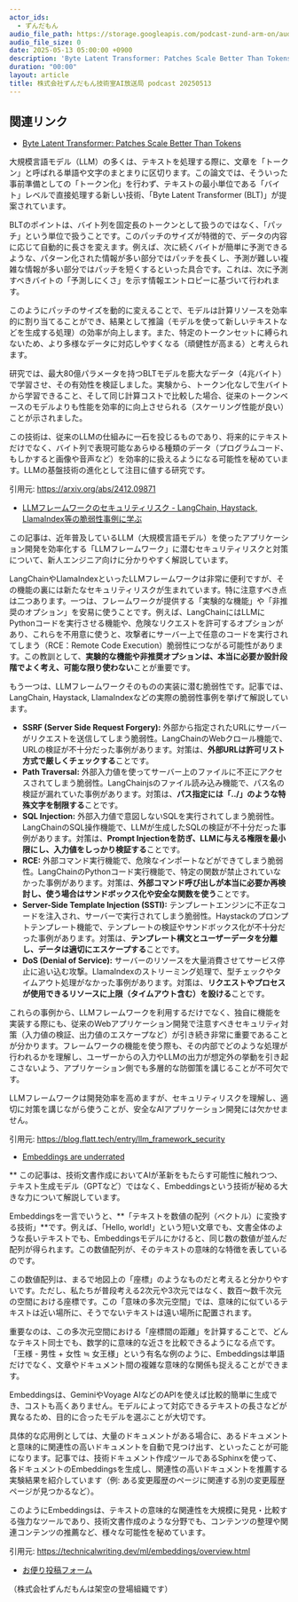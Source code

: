 ```yaml
---
actor_ids:
  - ずんだもん
audio_file_path: https://storage.googleapis.com/podcast-zund-arm-on/audio/株式会社ずんだもん技術室AI放送局_podcast_20250513.mp3
audio_file_size: 0
date: 2025-05-13 05:00:00 +0900
description: 'Byte Latent Transformer: Patches Scale Better Than Tokens、LLMフレームワークのセキュリティリスク - LangChain, Haystack, LlamaIndex等の脆弱性事例に学ぶ、Embeddings are underrated'
duration: "00:00"
layout: article
title: 株式会社ずんだもん技術室AI放送局 podcast 20250513
---
```


## 関連リンク


- [Byte Latent Transformer: Patches Scale Better Than Tokens](https://arxiv.org/abs/2412.09871)  


大規模言語モデル（LLM）の多くは、テキストを処理する際に、文章を「トークン」と呼ばれる単語や文字のまとまりに区切ります。この論文では、そういった事前準備としての「トークン化」を行わず、テキストの最小単位である「バイト」レベルで直接処理する新しい技術、「Byte Latent Transformer (BLT)」が提案されています。

BLTのポイントは、バイト列を固定長のトークンとして扱うのではなく、「パッチ」という単位で扱うことです。このパッチのサイズが特徴的で、データの内容に応じて自動的に長さを変えます。例えば、次に続くバイトが簡単に予測できるような、パターン化された情報が多い部分ではパッチを長くし、予測が難しい複雑な情報が多い部分ではパッチを短くするといった具合です。これは、次に予測すべきバイトの「予測しにくさ」を示す情報エントロピーに基づいて行われます。

このようにパッチのサイズを動的に変えることで、モデルは計算リソースを効率的に割り当てることができ、結果として推論（モデルを使って新しいテキストなどを生成する処理）の効率が向上します。また、特定のトークンセットに縛られないため、より多様なデータに対応しやすくなる（頑健性が高まる）と考えられます。

研究では、最大80億パラメータを持つBLTモデルを膨大なデータ（4兆バイト）で学習させ、その有効性を検証しました。実験から、トークン化なしで生バイトから学習できること、そして同じ計算コストで比較した場合、従来のトークンベースのモデルよりも性能を効率的に向上させられる（スケーリング性能が良い）ことが示されました。

この技術は、従来のLLMの仕組みに一石を投じるものであり、将来的にテキストだけでなく、バイト列で表現可能なあらゆる種類のデータ（プログラムコード、もしかすると画像や音声など）を効率的に扱えるようになる可能性を秘めています。LLMの基盤技術の進化として注目に値する研究です。

引用元: https://arxiv.org/abs/2412.09871


- [LLMフレームワークのセキュリティリスク - LangChain, Haystack, LlamaIndex等の脆弱性事例に学ぶ](https://blog.flatt.tech/entry/llm_framework_security)  


この記事は、近年普及しているLLM（大規模言語モデル）を使ったアプリケーション開発を効率化する「LLMフレームワーク」に潜むセキュリティリスクと対策について、新人エンジニア向けに分かりやすく解説しています。

LangChainやLlamaIndexといったLLMフレームワークは非常に便利ですが、その機能の裏には新たなセキュリティリスクが生まれています。特に注意すべき点は二つあります。一つは、フレームワークが提供する「実験的な機能」や「非推奨のオプション」を安易に使うことです。例えば、LangChainにはLLMにPythonコードを実行させる機能や、危険なリクエストを許可するオプションがあり、これらを不用意に使うと、攻撃者にサーバー上で任意のコードを実行されてしまう（RCE：Remote Code Execution）脆弱性につながる可能性があります。この教訓として、**実験的な機能や非推奨オプションは、本当に必要か設計段階でよく考え、可能な限り使わない**ことが重要です。

もう一つは、LLMフレームワークそのものの実装に潜む脆弱性です。記事では、LangChain, Haystack, LlamaIndexなどの実際の脆弱性事例を挙げて解説しています。
*   **SSRF (Server Side Request Forgery):** 外部から指定されたURLにサーバーがリクエストを送信してしまう脆弱性。LangChainのWebクロール機能で、URLの検証が不十分だった事例があります。対策は、**外部URLは許可リスト方式で厳しくチェックする**ことです。
*   **Path Traversal:** 外部入力値を使ってサーバー上のファイルに不正にアクセスされてしまう脆弱性。LangChainjsのファイル読み込み機能で、パス名の検証が漏れていた事例があります。対策は、**パス指定には「../」のような特殊文字を制限する**ことです。
*   **SQL Injection:** 外部入力値で意図しないSQLを実行されてしまう脆弱性。LangChainのSQL操作機能で、LLMが生成したSQLの検証が不十分だった事例があります。対策は、**Prompt Injectionを防ぎ、LLMに与える権限を最小限にし、入力値をしっかり検証する**ことです。
*   **RCE:** 外部コマンド実行機能で、危険なインポートなどができてしまう脆弱性。LangChainのPythonコード実行機能で、特定の関数が禁止されていなかった事例があります。対策は、**外部コマンド呼び出しが本当に必要か再検討し、使う場合はサンドボックス化や安全な関数を使う**ことです。
*   **Server-Side Template Injection (SSTI):** テンプレートエンジンに不正なコードを注入され、サーバーで実行されてしまう脆弱性。Haystackのプロンプトテンプレート機能で、テンプレートの検証やサンドボックス化が不十分だった事例があります。対策は、**テンプレート構文とユーザーデータを分離し、データは適切にエスケープする**ことです。
*   **DoS (Denial of Service):** サーバーのリソースを大量消費させてサービス停止に追い込む攻撃。LlamaIndexのストリーミング処理で、型チェックやタイムアウト処理がなかった事例があります。対策は、**リクエストやプロセスが使用できるリソースに上限（タイムアウト含む）を設ける**ことです。

これらの事例から、LLMフレームワークを利用するだけでなく、独自に機能を実装する際にも、従来のWebアプリケーション開発で注意すべきセキュリティ対策（入力値の検証、出力値のエスケープなど）が引き続き非常に重要であることが分かります。フレームワークの機能を使う際も、その内部でどのような処理が行われるかを理解し、ユーザーからの入力やLLMの出力が想定外の挙動を引き起こさないよう、アプリケーション側でも多層的な防御策を講じることが不可欠です。

LLMフレームワークは開発効率を高めますが、セキュリティリスクを理解し、適切に対策を講じながら使うことが、安全なAIアプリケーション開発には欠かせません。

引用元: https://blog.flatt.tech/entry/llm_framework_security


- [Embeddings are underrated](https://technicalwriting.dev/ml/embeddings/overview.html)  

**
この記事は、技術文書作成においてAIが革新をもたらす可能性に触れつつ、テキスト生成モデル（GPTなど）ではなく、Embeddingsという技術が秘める大きな力について解説しています。

Embeddingsを一言でいうと、**「テキストを数値の配列（ベクトル）に変換する技術」**です。例えば、「Hello, world!」という短い文章でも、文書全体のような長いテキストでも、Embeddingsモデルにかけると、同じ数の数値が並んだ配列が得られます。この数値配列が、そのテキストの意味的な特徴を表しているのです。

この数値配列は、まるで地図上の「座標」のようなものだと考えると分かりやすいです。ただし、私たちが普段考える2次元や3次元ではなく、数百〜数千次元の空間における座標です。この「意味の多次元空間」では、意味的に似ているテキストは近い場所に、そうでないテキストは遠い場所に配置されます。

重要なのは、この多次元空間における「座標間の距離」を計算することで、どんなテキスト同士でも、数学的に意味的な近さを比較できるようになる点です。「王様 - 男性 + 女性 ≒ 女王様」という有名な例のように、Embeddingsは単語だけでなく、文章やドキュメント間の複雑な意味的な関係も捉えることができます。

Embeddingsは、GeminiやVoyage AIなどのAPIを使えば比較的簡単に生成でき、コストも高くありません。モデルによって対応できるテキストの長さなどが異なるため、目的に合ったモデルを選ぶことが大切です。

具体的な応用例としては、大量のドキュメントがある場合に、あるドキュメントと意味的に関連性の高いドキュメントを自動で見つけ出す、といったことが可能になります。記事では、技術ドキュメント作成ツールであるSphinxを使って、各ドキュメントのEmbeddingsを生成し、関連性の高いドキュメントを推薦する実験結果を紹介しています（例: ある変更履歴のページに関連する別の変更履歴ページが見つかるなど）。

このようにEmbeddingsは、テキストの意味的な関連性を大規模に発見・比較する強力なツールであり、技術文書作成のような分野でも、コンテンツの整理や関連コンテンツの推薦など、様々な可能性を秘めています。

引用元: https://technicalwriting.dev/ml/embeddings/overview.html



- [お便り投稿フォーム](https://forms.gle/ffg4JTfqdiqK62qf9)

（株式会社ずんだもんは架空の登場組織です）
